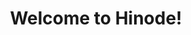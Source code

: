 ---
title: Welcome to Hinode!
description: A Hinode LightBox Gallery module
content_blocks:
  - _bookshop_name: hero
    heading:
      title: Welcome to Hinode!
      content: |-
        A Hinode LightBox Gallery module (hinode-mod-image-lightbox-gallery)
      width: 6
    background:
      color: primary
      subtle: true
    illustration:
      image: /img/sunrise.jpg
      ratio: 16x9
    width: 8
    links:
      - title: Gallery showcase
        url: /gallery
        icon: fas chevron-right
    orientation: horizontal
    justify: center
---